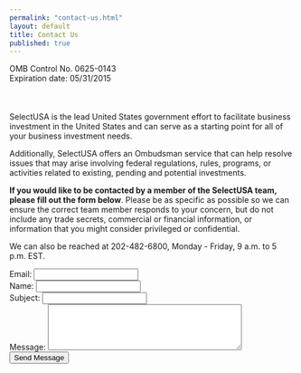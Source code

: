 ```yaml
---
permalink: "contact-us.html"
layout: default
title: Contact Us
published: true
--- 
```



<span class="alignright">OMB Control No. 0625-0143<br>Expiration date: 05/31/2015</span>
<br><br><br><br>
SelectUSA is the lead United States government effort to facilitate business investment in the United States and can serve as a starting point for all of your business investment needs.&nbsp;

Additionally, SelectUSA offers an Ombudsman service that can help resolve issues that may arise involving federal regulations, rules, programs, or activities related to existing, pending and potential investments. 

**If you would like to be contacted by a member of the SelectUSA team, please fill out the form below**. Please be as specific as possible so we can ensure the correct team member responds to your concern, but do not include any trade secrets, commercial or financial information, or information that you might consider privileged or confidential. 

We can also be reached at 202-482-6800, Monday - Friday, 9 a.m. to 5 p.m. EST.

<form action="https://contactusselectusa.herokuapp.com/send">
  Email: <input type="text" name="name"><br>
  Name: <input type="text" name="email"><br>
  Subject: <input type="text" name="subject"><br>
  Message: <textarea name="message" cols="40" rows="5"></textarea>
  <input type="submit" value="Send Message">
</form>